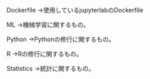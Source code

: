  Dockerfile
 →使用しているjupyterlabのDockerfile

 ML
 →機械学習に関するもの。

 Python
 →Pythonの修行に関するもの。

 R
 →Rの修行に関するもの。

 Statistics
 →統計に関するもの。